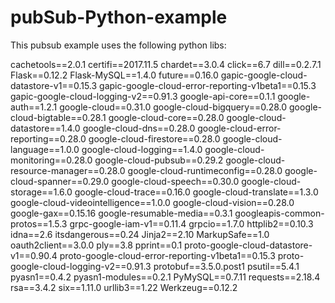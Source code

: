 # pubSub-Python-example

This pubsub example uses the following python libs:

cachetools==2.0.1
certifi==2017.11.5
chardet==3.0.4
click==6.7
dill==0.2.7.1
Flask==0.12.2
Flask-MySQL==1.4.0
future==0.16.0
gapic-google-cloud-datastore-v1==0.15.3
gapic-google-cloud-error-reporting-v1beta1==0.15.3
gapic-google-cloud-logging-v2==0.91.3
google-api-core==0.1.1
google-auth==1.2.1
google-cloud==0.31.0
google-cloud-bigquery==0.28.0
google-cloud-bigtable==0.28.1
google-cloud-core==0.28.0
google-cloud-datastore==1.4.0
google-cloud-dns==0.28.0
google-cloud-error-reporting==0.28.0
google-cloud-firestore==0.28.0
google-cloud-language==1.0.0
google-cloud-logging==1.4.0
google-cloud-monitoring==0.28.0
google-cloud-pubsub==0.29.2
google-cloud-resource-manager==0.28.0
google-cloud-runtimeconfig==0.28.0
google-cloud-spanner==0.29.0
google-cloud-speech==0.30.0
google-cloud-storage==1.6.0
google-cloud-trace==0.16.0
google-cloud-translate==1.3.0
google-cloud-videointelligence==1.0.0
google-cloud-vision==0.28.0
google-gax==0.15.16
google-resumable-media==0.3.1
googleapis-common-protos==1.5.3
grpc-google-iam-v1==0.11.4
grpcio==1.7.0
httplib2==0.10.3
idna==2.6
itsdangerous==0.24
Jinja2==2.10
MarkupSafe==1.0
oauth2client==3.0.0
ply==3.8
pprint==0.1
proto-google-cloud-datastore-v1==0.90.4
proto-google-cloud-error-reporting-v1beta1==0.15.3
proto-google-cloud-logging-v2==0.91.3
protobuf==3.5.0.post1
psutil==5.4.1
pyasn1==0.4.2
pyasn1-modules==0.2.1
PyMySQL==0.7.11
requests==2.18.4
rsa==3.4.2
six==1.11.0
urllib3==1.22
Werkzeug==0.12.2
